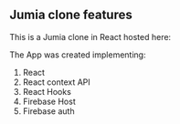 ## Jumia clone features
This is a Jumia clone in React hosted here:

The App was created implementing:
1. React
2. React context API
3. React Hooks
4. Firebase Host
5. Firebase auth

